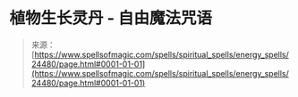 <!--yml

category: 未分类

date: 2024-06-12 19:10:23

-->

# 植物生长灵丹 - 自由魔法咒语

> 来源：[https://www.spellsofmagic.com/spells/spiritual_spells/energy_spells/24480/page.html#0001-01-01](https://www.spellsofmagic.com/spells/spiritual_spells/energy_spells/24480/page.html#0001-01-01)

